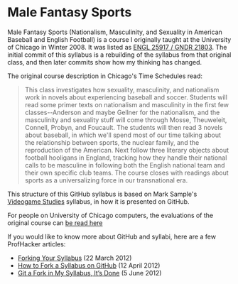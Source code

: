 Male Fantasy Sports
===================

Male Fantasy Sports (Nationalism, Masculinity, and Sexuality in American Baseball and English Football) is a course I originally taught at the University of Chicago in Winter 2008. It was listed as [ENGL 25917 / GNDR 21803](http://english.uchicago.edu/course_search/results/fantasy%20sports). The initial commit of this syllabus is a rebuilding of the syllabus from that original class, and then later commits show how my thinking has changed.

The original course description in Chicago's Time Schedules read:

> This class investigates how sexuality, masculinity, and nationalism work in novels about experiencing baseball and soccer. Students will read some primer texts on nationalism and masculinity in the first few classes--Anderson and maybe Gellner for the nationalism, and the masculinity and sexuality stuff will come through Mosse, Theuweleit, Connell, Probyn, and Foucault. The students will then read 3 novels about baseball, in which we'll spend most of our time talking about the relationship between sports, the nuclear family, and the reproduction of the American. Next follow three literary objects about football hooligans in England, tracking how they handle their national calls to be masculine in following both the English national team and their own specific club teams. The course closes with readings about sports as a universalizing force in our transnational era.

This structure of this GitHub syllabus is based on Mark Sample's [Videogame Studies](https://github.com/samplereality/videogame-studies) syllabus, in how it is presented on GitHub. 

For people on University of Chicago computers, the evaluations of the original course can [be read here](https://evaluations-uchicago-edu.proxy.uchicago.edu/evaluation.cfm?fk_olcourseid=4501)

If you would like to know more about GitHub and syllabi, here are a few ProfHacker articles:

* [Forking Your Syllabus](http://chronicle.com/blogs/profhacker/forking-your-syllabus/39137) (22 March 2012)
* [How to Fork a Syllabus on GitHub](http://chronicle.com/blogs/profhacker/how-to-fork-a-syllabus-on-github/39447) (12 April 2012)
* [Git a Fork in My Syllabus, It’s Done](https://chronicle.com/blogs/profhacker/git-a-fork-in-my-syllabus-its-done/40331) (5 June 2012)
